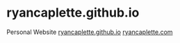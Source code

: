 # ryancaplette.github.io

Personal Website
[ryancaplette.github.io](https://ryancaplette.github.io)
[ryancaplette.com](https://ryancaplette.com)
